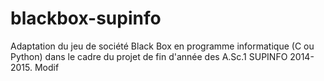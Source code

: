 # blackbox-supinfo
Adaptation du jeu de société Black Box en programme informatique (C ou Python) dans le cadre du projet de fin d'année des A.Sc.1 SUPINFO 2014-2015.
Modif
